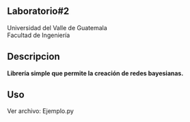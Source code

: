 ## **Laboratorio#2**

Universidad del Valle de Guatemala <br>
Facultad de Ingeniería <br>


## Descripcion

**Librería simple que permite la creación de redes bayesianas.** <br>


## Uso

Ver archivo: Ejemplo.py


